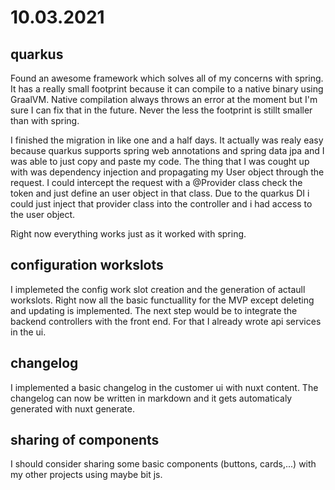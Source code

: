 # 10.03.2021

## quarkus

Found an awesome framework which solves all of my concerns with spring.
It has a really small footprint because it can compile to a native binary using GraalVM.
Native compilation always throws an error at the moment but I'm sure I can fix that in the future.
Never the less the footprint is stillt smaller than with spring.

I finished the migration in like one and a half days.
It actually was realy easy because quarkus supports spring web annotations and spring data jpa and I was
able to just copy and paste my code.
The thing that I was cought up with was dependency injection and propagating my User object through the request.
I could intercept the request with a @Provider class check the token and just define an user object in that class.
Due to the quarkus DI i could just inject that provider class into the controller and i had access to the user object.

Right now everything works just as it worked with spring.

## configuration workslots

I implemeted the config work slot creation and the generation of actaull workslots.
Right now all the basic functuallity for the MVP except deleting and updating is implemented.
The next step would be to integrate the backend controllers with the front end.
For that I already wrote api services in the ui.

## changelog

I implemented a basic changelog in the customer ui with nuxt content.
The changelog can now be written in markdown and it gets automaticaly generated with nuxt generate.

## sharing of components

I should consider sharing some basic components (buttons, cards,...) with my other projects using maybe bit js.